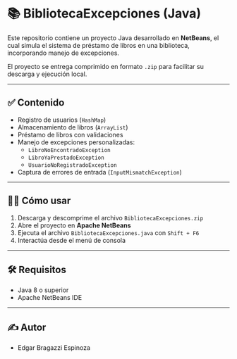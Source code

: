 # 📚 BibliotecaExcepciones (Java)

Este repositorio contiene un proyecto Java desarrollado en **NetBeans**, el cual simula el sistema de préstamo de libros en una biblioteca, incorporando manejo de excepciones.

El proyecto se entrega comprimido en formato `.zip` para facilitar su descarga y ejecución local.

---

## ✅ Contenido

- Registro de usuarios (`HashMap`)
- Almacenamiento de libros (`ArrayList`)
- Préstamo de libros con validaciones
- Manejo de excepciones personalizadas:
  - `LibroNoEncontradoException`
  - `LibroYaPrestadoException`
  - `UsuarioNoRegistradoException`
- Captura de errores de entrada (`InputMismatchException`)

---

## 🧑‍💻 Cómo usar

1. Descarga y descomprime el archivo `BibliotecaExcepciones.zip`
2. Abre el proyecto en **Apache NetBeans**
3. Ejecuta el archivo `BibliotecaExcepciones.java` con `Shift + F6`
4. Interactúa desde el menú de consola

---

## 🛠 Requisitos

- Java 8 o superior
- Apache NetBeans IDE

---

## ✍️ Autor

- Edgar Bragazzi Espinoza

